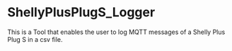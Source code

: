 # ShellyPlusPlugS_Logger
This is a Tool that enables the user to log MQTT messages of a Shelly Plus Plug S in a csv file.
